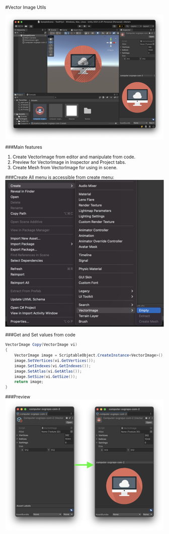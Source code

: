 #Vector Image Utils

![LocalizedDataBinding](.instructions/header.png)

###Main features
1) Create VectorImage from editor and manipulate from code.
2) Preview for VectorImage in Inspector and Project tabs.
3) Create Mesh from VectorImage for using in scene.

###Create
All menu is accessible from create menu:
![LocalizedDataBinding](.instructions/creating.png)

###Get and Set values from code

```c#
VectorImage Copy(VectorImage vi)
{
    VectorImage image = ScriptableObject.CreateInstance<VectorImage>();
    image.SetVertices(vi.GetVertices());
    image.SetIndexes(vi.GetIndexes());
    image.SetAtlas(vi.GetAtlas());
    image.SetSize(vi.GetSize());
    return image;
}
```
###Preview
![LocalizedDataBinding](.instructions/inspector.png)